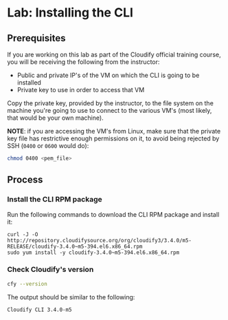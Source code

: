 # Lab: Installing the CLI

## Prerequisites

If you are working on this lab as part of the Cloudify official training course, you will be receiving
the following from the instructor:

* Public and private IP's of the VM on which the CLI is going to be installed
* Private key to use in order to access that VM

Copy the private key, provided by the instructor, to the file system on the machine you're going to use
to connect to the various VM's (most likely, that would be your own machine).

**NOTE**: if you are accessing the VM's from Linux, make sure that the private key file has restrictive enough
permissions on it, to avoid being rejected by SSH (`0400` or `0600` would do):

```bash
chmod 0400 <pem_file>
```

## Process

### Install the CLI RPM package

Run the following commands to download the CLI RPM package and install it:

```
curl -J -O http://repository.cloudifysource.org/org/cloudify3/3.4.0/m5-RELEASE/cloudify-3.4.0~m5-394.el6.x86_64.rpm
sudo yum install -y cloudify-3.4.0~m5-394.el6.x86_64.rpm
```

### Check Cloudify's version

```bash
cfy --version
```

The output should be similar to the following:

```
Cloudify CLI 3.4.0-m5
```

